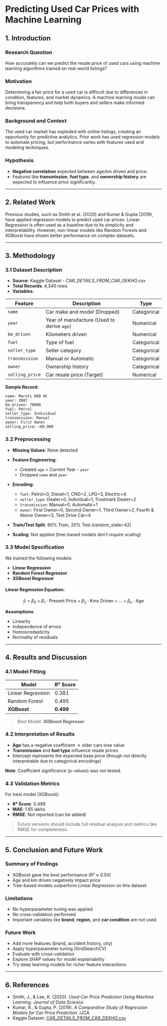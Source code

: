 # Predicting Used Car Prices with Machine Learning

## 1. Introduction

### Research Question
How accurately can we predict the resale price of used cars using machine learning algorithms trained on real-world listings?

### Motivation
Determining a fair price for a used car is difficult due to differences in condition, features, and market dynamics. A machine learning model can bring transparency and help both buyers and sellers make informed decisions.

### Background and Context
The used car market has exploded with online listings, creating an opportunity for predictive analytics. Prior work has used regression models to automate pricing, but performance varies with features used and modeling techniques.

### Hypothesis
- **Negative correlation** expected between age/km driven and price.
- Features like **transmission**, **fuel type**, and **ownership history** are expected to influence price significantly.

---

## 2. Related Work

Previous studies, such as Smith et al. (2020) and Kumar & Gupta (2019), have applied regression models to predict used car prices. Linear Regression is often used as a baseline due to its simplicity and interpretability. However, non-linear models like Random Forests and XGBoost have shown better performance on complex datasets.

---

## 3. Methodology

### 3.1 Dataset Description

- **Source**: Kaggle Dataset - *CAR_DETAILS_FROM_CAR_DEKHO.csv*
- **Total Records**: 4,340 rows
- **Variables**:

| Feature        | Description                         | Type        |
|----------------|-------------------------------------|-------------|
| `name`         | Car make and model (Dropped)        | Categorical |
| `year`         | Year of manufacture (Used to derive `age`) | Numerical |
| `km_driven`    | Kilometers driven                   | Numerical   |
| `fuel`         | Type of fuel                        | Categorical |
| `seller_type`  | Seller category                     | Categorical |
| `transmission` | Manual or Automatic                 | Categorical |
| `owner`        | Ownership history                   | Categorical |
| `selling_price`| Car resale price (Target)           | Numerical   |

**Sample Record:**
```plaintext
name: Maruti 800 AC
year: 2007
km_driven: 70000
fuel: Petrol
seller_type: Individual
transmission: Manual
owner: First Owner
selling_price: ৳60,000
````

### 3.2 Preprocessing

* **Missing Values**: None detected
* **Feature Engineering**:

  * Created `age` = Current Year - `year`
  * Dropped `name` and `year`
* **Encoding**:

  * `fuel`: Petrol=0, Diesel=1, CNG=2, LPG=3, Electric=4
  * `seller_type`: Dealer=0, Individual=1, Trustmark Dealer=2
  * `transmission`: Manual=0, Automatic=1
  * `owner`: First Owner=0, Second Owner=1, Third Owner=2, Fourth & Above Owner=3, Test Drive Car=4
* **Train/Test Split**: 80% Train, 20% Test (random\_state=42)
* **Scaling**: Not applied (tree-based models don’t require scaling)

### 3.3 Model Specification

We trained the following models:

* **Linear Regression**
* **Random Forest Regressor**
* **XGBoost Regressor**

#### Linear Regression Equation:

$$
\hat{y} = \beta_0 + \beta_1 \cdot \text{Present Price} + \beta_2 \cdot \text{Kms Driven} + \dots + \beta_n \cdot \text{Age}
$$

**Assumptions**:

* Linearity
* Independence of errors
* Homoscedasticity
* Normality of residuals

---

## 4. Results and Discussion

### 4.1 Model Fitting

| Model             | R² Score  |
| ----------------- | --------- |
| Linear Regression | 0.381     |
| Random Forest     | 0.495     |
| **XGBoost**       | **0.499** |

> Best Model: **XGBoost Regressor**

### 4.2 Interpretation of Results

* **Age** has a negative coefficient → older cars lose value
* **Transmission** and **fuel type** influence resale prices
* Intercept represents the expected base price (though not directly interpretable due to categorical encodings)

**Note**: Coefficient significance (p-values) was not tested.

### 4.3 Validation Metrics

For best model (XGBoost):

* **R² Score**: 0.499
* **MAE**: 1.65 lakhs
* **RMSE**: Not reported (can be added)

> Future versions should include full residual analysis and metrics like RMSE  for completeness.

---

## 5. Conclusion and Future Work

### Summary of Findings

* XGBoost gave the best performance (R² ≈ 0.50)
* Age and km driven negatively impact price
* Tree-based models outperform Linear Regression on this dataset

### Limitations

* No hyperparameter tuning was applied
* No cross-validation performed
* Important variables like **brand**, **region**, and **car condition** are not used

### Future Work

* Add more features (brand, accident history, city)
* Apply hyperparameter tuning (GridSearchCV)
* Evaluate with cross-validation
* Explore SHAP values for model explainability
* Try deep learning models for richer feature interactions

---

## 6. References

* Smith, J., & Lee, K. (2020). *Used Car Price Prediction Using Machine Learning*. *Journal of Data Science*.
* Kumar, R., & Gupta, P. (2019). *A Comparative Study of Regression Models for Car Price Prediction*. *IJCA*.
* Kaggle Dataset: [CAR\_DETAILS\_FROM\_CAR\_DEKHO.csv](https://www.kaggle.com/code/suleymanertekin/used-cars-price-prediction/)

 